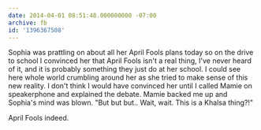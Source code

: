```yaml
---
date: 2014-04-01 08:51:48.000000000 -07:00
archive: fb
id: '1396367508'
---
```


Sophia was prattling on about all her April Fools plans today so on the drive to school I convinced her that April Fools isn't a real thing, I've never heard of it, and it is probably something they just do at her school. I could see here whole world crumbling around her as she tried to make sense of this new reality. I don't think I would have convinced her until I called Mamie on speakerphone and explained the debate. Mamie backed me up and Sophia's mind was blown. "But but but.. Wait, wait. This is a Khalsa thing?!"

April Fools indeed.
